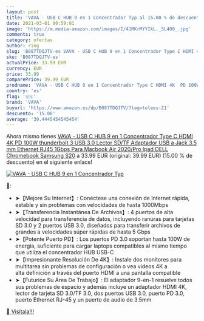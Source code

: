 ```yaml
---
layout: post
title: 'VAVA - USB C HUB 9 en 1 Concentrador Typ al 15.00 % de descuento'
date: 2021-03-01 00:59:01
image: 'https://m.media-amazon.com/images/I/41MKrMYYIkL._SL400_.jpg'
comments: true
category: ofertas
author: ring
slug: 'B087TDQJTV-es VAVA - USB C HUB 9 en 1 Concentrador Type C HDMI 4K PD...'
sku: 'B087TDQJTV-es'
actualPrice: 33.99 EUR
currency: EUR
price: 33.99
comparePrice: 39.99 EUR
prodname: 'VAVA - USB C HUB 9 en 1 Concentrador Type C HDMI 4K  PD 100W thunderbolt 3  USB 3.0  Lector SD/TF  Adaptador USB a Jack 3.5 mm  Ethernet RJ45 1Gbps Para Macbook Air 2020/Pro Ipad DELL Chromebook Samsung S20'
country: 'es'
flag: '🇪🇸'
brand: 'VAVA'
buyurl: 'https://www.amazon.es/dp/B087TDQJTV/?tag=tolees-21'
descuento: '15.00'
average: '39.4445454545454'
---
```


Ahora mismo tienes [VAVA - USB C HUB 9 en 1 Concentrador Type C HDMI 4K  PD 100W thunderbolt 3  USB 3.0  Lector SD/TF  Adaptador USB a Jack 3.5 mm  Ethernet RJ45 1Gbps Para Macbook Air 2020/Pro Ipad DELL Chromebook Samsung S20](https://www.amazon.es/dp/B087TDQJTV/?tag=tolees-21) a 33.99 EUR (original: 39.99 EUR) (15.00 %  de descuento) en el siguiente enlace!

[![VAVA - USB C HUB 9 en 1 Concentrador Typ](https://m.media-amazon.com/images/I/41MKrMYYIkL._SL400_.jpg)](https://www.amazon.es/dp/B087TDQJTV/?tag=tolees-21)

🔎:

- ➤【Mejore Su Internet】: Conéctese una conexión de Internet rápida, estable y sin problemas con velocidades de hasta 1000Mbps         
- ➤【Transferencia Instantánea De Archivos】: 4 puertos de alta velocidad para transferencia de datos, incluyendo ranuras para tarjetas SD 3.0 y 2 puertos USB 3.0, diseñados para transferir archivos de grandes a velocidades súper rápidas de hasta 5 Gbps     
- ➤【Potente Puerto PD】: Los puertos PD 3.0 soportan hasta 100W de energía, suficiente para cargar laptops compatibles al mismo tiempo que utiliza el concentrador HUB USB-C      
- ➤【Impresionante Resolución De 4K】: Instale dos monitores para multitarea sin problemas de configuración o vea videos 4K a alta definición a través del puerto HDMI a una pantalla compatible
- ➤【Futurice Su Área De Trabajo】: El adaptador 9-en-1 resuelve todos sus problemas de espacio y además incluye un adaptador HDMI 4K, lector de tarjeta SD 3.0/TF 3.0, dos puertos USB 3.0, puerto PD 3.0, puerto Ethernet RJ-45 y un puerto de audio de 3.5mm

[🛒 Visítala!!!](https://www.amazon.es/dp/B087TDQJTV/?tag=tolees-21)
